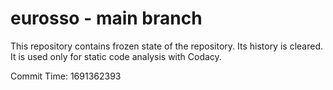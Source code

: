 # eurosso - main branch

This repository contains frozen state of the repository.
Its history is cleared. It is used only for static code
analysis with Codacy.

Commit Time: 1691362393